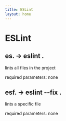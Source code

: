 ```yaml
---
title: ESLint
layout: home
---
```


# ESLint

## es. -> eslint .

lints all files in the project

required parameters: none

## esf. -> eslint --fix .

lints a specific file

required parameters: none

